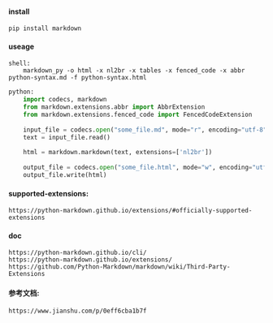 


#### install
    pip install markdown

#### useage
```shell
shell:
    markdown_py -o html -x nl2br -x tables -x fenced_code -x abbr python-syntax.md -f python-syntax.html
```
```python
python:
    import codecs, markdown
    from markdown.extensions.abbr import AbbrExtension
    from markdown.extensions.fenced_code import FencedCodeExtension
    
    input_file = codecs.open("some_file.md", mode="r", encoding="utf-8")
    text = input_file.read()
    
    html = markdown.markdown(text, extensions=['nl2br'])
    
    output_file = codecs.open("some_file.html", mode="w", encoding="utf-8")
    output_file.write(html)
```

#### supported-extensions:
    https://python-markdown.github.io/extensions/#officially-supported-extensions

#### doc
    https://python-markdown.github.io/cli/
    https://python-markdown.github.io/extensions/
    https://github.com/Python-Markdown/markdown/wiki/Third-Party-Extensions

#### 参考文档:
    https://www.jianshu.com/p/0eff6cba1b7f
    
    
    
